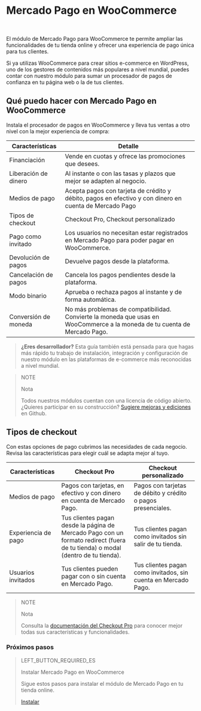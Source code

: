 # Mercado Pago en WooCommerce
<br/>

El módulo de Mercado Pago para WooCommerce te permite ampliar las funcionalidades de tu tienda online y ofrecer una experiencia de pago única para tus clientes. 

Si ya utilizas WooCommerce para crear sitios e-commerce en WordPress, uno de los gestores de contenidos más populares a nivel mundial, puedes contar con nuestro módulo para sumar un procesador de pagos de confianza en tu página web o la de tus clientes.

## Qué puedo hacer con Mercado Pago en WooCommerce

Instala el procesador de pagos en WooCommerce y lleva tus ventas a otro nivel con la mejor experiencia de compra:

| Características | Detalle |
| --- | --- |
| Financiación | Vende en cuotas y ofrece las promociones que desees. |
| Liberación de dinero | Al instante o con las tasas y plazos que mejor se adapten al negocio. |
| Medios de pago | Acepta pagos con tarjeta de crédito y débito, pagos en efectivo y con dinero en cuenta de Mercado Pago |
| Tipos de checkout | Checkout Pro, Checkout personalizado |
| Pago como invitado | Los usuarios no necesitan estar registrados en Mercado Pago para poder pagar en WooCommerce. |
| Devolución de pagos | Devuelve pagos desde la plataforma. |
| Cancelación de pagos | Cancela los pagos pendientes desde la plataforma. |
| Modo binario | Aprueba o rechaza pagos al instante y de forma automática. |
| Conversión de moneda | No más problemas de compatibilidad. Convierte la moneda que usas en WooCommerce a la moneda de tu cuenta de Mercado Pago.|

>**¿Eres desarrollador?**
>Esta guía también está pensada para que hagas más rápido tu trabajo de instalación, integración y configuración de nuestro módulo en las plataformas de e-commerce más reconocidas a nivel mundial. 

<span></span>

> NOTE
>
> Nota
>
> Todos nuestros módulos cuentan con una licencia de código abierto. ¿Quieres participar en su construcción? [Sugiere mejoras y ediciones](https://github.com/mercadopago/cart-woocommerce) en Github.

## Tipos de checkout

Con estas opciones de pago cubrimos las necesidades de cada negocio. Revisa las características para elegir cuál se adapta mejor al tuyo.

| Características | Checkout Pro | Checkout personalizado |
| --- | --- | --- |
| Medios de pago | Pagos con tarjetas, en efectivo y con dinero en cuenta de Mercado Pago. | Pagos con tarjetas de débito y crédito o pagos presenciales. |
| Experiencia de pago | Tus clientes pagan desde la página de Mercado Pago con un formato redirect (fuera de tu tienda) o modal (dentro de tu tienda). | Tus clientes pagan como invitados sin salir de tu tienda. |
| Usuarios invitados | Tus clientes pueden pagar con o sin cuenta en Mercado Pago. | Tus clientes pagan como invitados, sin cuenta en Mercado Pago. |

> NOTE
>
> Nota
>
> Consulta la [documentación del Checkout Pro](https://www.mercadopago[FAKER][URL][DOMAIN]/developers/es/guides/online-payments/checkout-pro/introduction) para conocer mejor todas sus características y funcionalidades.

### Próximos pasos

> LEFT_BUTTON_REQUIRED_ES
>
> Instalar Mercado Pago en WooCommerce
>
> Sigue estos pasos para instalar el módulo de Mercado Pago en tu tienda online.
>
> 
> [Instalar](https://www.mercadopago[FAKER][URL][DOMAIN]/developers/es/guides/plugins/woocommerce/instalation)